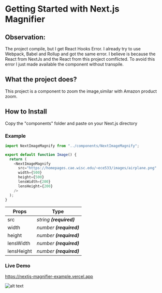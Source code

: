# Getting Started with Next.js Magnifier

## Observation:

The project compile, but I get React Hooks Error.
I already try to use Webpack, Babel and Rollup and got the same error.
I believe is because the React from NextJs and the React from this project comflicted.
To avoid this error I just made available the component without transpile.

## What the project does?

This project is a component to zoom the image,similar with Amazon product zoom.

## How to Install

Copy the "components" folder and paste on your Next.js directory

### Example

```js
import NextImageMagnify from "../components/NextImageMagnify";

export default function Image() {
  return (
    <NextImageMagnify
      src="https://homepages.cae.wisc.edu/~ece533/images/airplane.png"
      width={500}
      height={500}
      lensWidth={200}
      lensHeight={200}
    />
  );
}
```

| Props      | Type                      |
| ---------- | ------------------------- |
| src        | _string_ **_(required)_** |
| width      | _number_ **_(required)_** |
| height     | _number_ **_(required)_** |
| lensWidth  | _number_ **_(required)_** |
| lensHeight | _number_ **_(required)_** |

### Live Demo

https://nextjs-magnifier-example.vercel.app

![alt text](https://i.imgur.com/29NhuQX.png)
